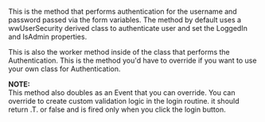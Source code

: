 ﻿This is the method that performs authentication for the username and password passed via the form variables. The method by default uses a wwUserSecurity derived class to authenticate user and set the LoggedIn and IsAdmin properties.

This is also the worker method inside of the class that performs the Authentication. This is the method you'd have to override if you want to use your own class for Authentication.

**NOTE:**  
This method also doubles as an Event that you can override. You can override to create custom validation logic in the login routine. it should return .T. or false and is fired only when you click the login button.